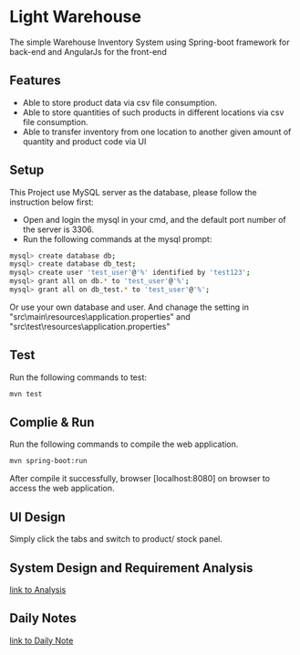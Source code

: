 # Light Warehouse

The simple Warehouse Inventory System using Spring-boot framework for back-end and AngularJs for the front-end

## Features

* Able to store product data via csv file consumption. 
* Able to store quantities of such products in different locations via csv file consumption. 
* Able to transfer inventory from one location to another given amount of quantity and product code via UI

## Setup
This Project use MySQL server as the database, please follow the instruction below first:

 - Open and login the mysql in your cmd, and the default port number of the server is 3306.
 - Run the following commands at the mysql prompt:

```sh
mysql> create database db;
mysql> create database db_test;
mysql> create user 'test_user'@'%' identified by 'test123'; 
mysql> grant all on db.* to 'test_user'@'%';
mysql> grant all on db_test.* to 'test_user'@'%'; 
```
Or use your own database and user. And chanage the setting in "src\main\resources\application.properties" and "src\test\resources\application.properties"

## Test
Run the following commands to test:
```sh
mvn test
```

## Complie & Run
Run the following commands to compile the web application.

```sh
mvn spring-boot:run
```
After compile it successfully, browser [localhost:8080] on browser to access the web application.

## UI Design
Simply click the tabs and switch to product/ stock panel.

## System Design and Requirement Analysis

[link to Analysis](https://docs.google.com/document/d/1OjGQ-cSAmY4GcJQYGsFCcUdXkuw6Ae0MDnQ10HItohM/edit?usp=sharing)

## Daily Notes

[link to Daily Note](https://docs.google.com/document/d/1zSvQhru3gsgZ6Eu3doy-KdvCRkPKnuTo5pb4KNcdS_8/edit?usp=sharing)

